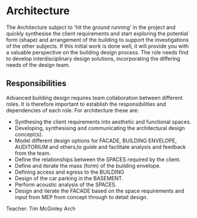 # Architecture
The Architecture subject to 'hit the ground running' in the project and quickly synthesise the client requirements and start exploring the potential form (shape) and arrangement of the building to support the investigations of the other subjects. If this initial work is done well, it will provide you with a valuable perspective on the building design process. The role needs find to develop interdisciplinary design solutions, incorporating the differing needs of the design team.

## Responsibilities
Advanced building design requires team collaboration between different roles. It is therefore important to establish the responsibilities and dependencies of each role. For architecture these are:
* Synthesing the client requirements into aesthetic and functional spaces.
* Developing, synthesising and communicating the architectural design concept(s).
* Model different design options for FACADE, BUILDING ENVELOPE, AUDITORIUM and others,to guide and facilitate analysis and feedback from the team.
* Define the relationships between the SPACES required by the client.
* Define and iterate the mass (form) of the building envelope.
* Defining access and egress to the BUILDING
* Design of the car parking in the BASEMENT.
* Perform acoustic analysis of the SPACES.
* Design and iterate the FACADE based on the space requirements and input from MEP from concept through to detail design.


Teacher: Tim McGinley
Arch

